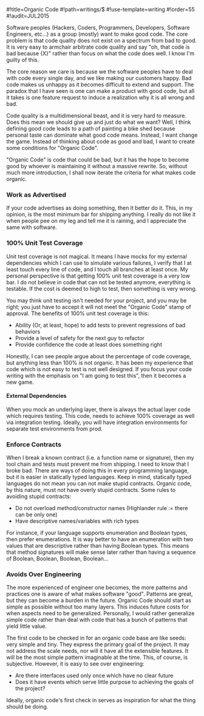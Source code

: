 #!title=Organic Code
#!path=writings/$
#!use-template=writing
#!order=55
#!audit=JUL2015

Software peoples (Hackers, Coders, Programmers, Developers, Software Engineers, etc...) as a group (mostly) want to make good code. The core problem is that code quality does not exist on a spectrum from bad to good. It is very easy to armchair arbitrate code quality and say "oh, that code is bad because {X}" rather than focus on what the code does well. I know I'm guilty of this.

The core reason we care is because we the software peoples have to deal with code every single day, and we like making our customers happy. Bad code makes us unhappy as it becomes difficult to extend and support. The paradox that I have seen is one can make a product with good code, but all it takes is one feature request to induce a realization why it is all wrong and bad.

Code quality is a multidimensional beast, and it is very hard to measure. Does this mean we should give up and just do what we want? Well, I think defining good code leads to a path of painting a bike shed because personal taste can dominate what good code means. Instead, I want change the game. Instead of thinking about code as good and bad, I want to create some conditions for "Organic Code".

"Organic Code" is code that could be bad, but it has the hope to become good by whoever is maintaining it without a massive rewrite. So, without much more introduction, I shall now iterate the criteria for what makes code organic.

### Work as Advertised

If your code advertises as doing something, then it better do it. This, in my opinion, is the most minimum bar for shipping anything. I really do not like it when people pee on my leg and tell me it is raining, and I appreciate the same with software. 

### 100% Unit Test Coverage

Unit test coverage is not magical. It means I have mocks for my external dependencies which I can use to simulate various failures, I verify that I at least touch every line of code, and I touch all branches at least once. My personal perspective is that getting 100% unit test coverage is a very low bar. I do not believe in code that can not be tested anymore, everything is testable. If the cost is deemed to high to test, then something is very wrong.

You may think unit testing isn't needed for your project, and you may be right; you just have to accept it will not meet the "Organic Code" stamp of approval. The benefits of 100% unit test coverage is this:

* Ability (Or, at least, hope) to add tests to prevent regressions of bad behaviors
* Provide a level of safety for the next guy to refactor
* Provide confidence the code at least does something right

Honestly, I can see people argue about the percentage of code coverage, but anything less than 100% is not organic. It has been my experience that code which is not easy to test is not well designed. If you focus your code writing with the emphasis on "I am going to test this", then it becomes a new game.

#### External Dependencies

When you mock an underlying layer, there is always the actual layer code which requires testing. This code, needs to achieve 100% coverage as well via integration testing. Ideally, you will have integration environments for separate test environments from prod.

### Enforce Contracts

When I break a known contract (i.e. a function name or signature), then my tool chain and tests must prevent me from shipping. I need to know that I broke bad. There are ways of doing this in every programming language, but it is easier in statically typed languages. Keep in mind, statically typed languages do not mean you can not make stupid contracts. Organic code, by this nature, must not have overly stupid contracts. Some rules to avoiding stupid contracts:

* Do not overload method/constructor names (Highlander rule := there can be only one)
* Have descriptive names/variables with rich types 

For instance, if your language supports enumeration and Boolean types, then prefer enumerations. It is way better to have an enumeration with two values that are descriptive rather than having Boolean types. This means that method signatures will make sense later rather than having a sequence of Boolean, Boolean, Boolean, Boolean...

### Avoids Over Engineering

The more experienced of engineer one becomes, the more patterns and practices one is aware of what makes software "good". Patterns are great, but they can become a burden in the future. Organic Code should start as simple as possible without too many layers. This induces future costs for when aspects need to be generalized. Personally, I would rather generalize simple code rather than deal with code that has a bunch of patterns that yield little value.

The first code to be checked in for an organic code base are like seeds: very simple and tiny. They express the primary goal of the project. It may not address the scale needs, nor will it have all the extensible features. It will be the most simple pattern imaginable at the time. This, of course, is subjective. However, it is easy to see over engineering:

* Are there interfaces used only once which have no clear future
* Does it have events which serve little purpose to achieving the goals of the project?

Ideally, organic code's first check in serves as inspiration for what the thing should be doing.
